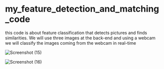 # my_feature_detection_and_matching_code
this  code is about  feature classification that  detects pictures and finds similarities.
We will use three images at the back-end and using a webcam we will classify the images coming from the webcam in real-time

![Screenshot (15)](https://user-images.githubusercontent.com/70627266/91956160-7cae8980-ed19-11ea-8659-20b5ea635d53.png)

![Screenshot (16)](https://user-images.githubusercontent.com/70627266/91956170-859f5b00-ed19-11ea-8579-7c9d7eefed92.png)
